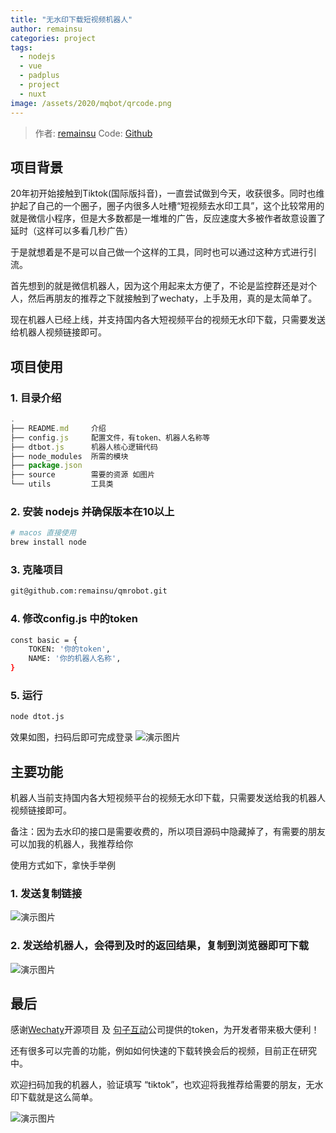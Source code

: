 ```yaml
---
title: "无水印下载短视频机器人"
author: remainsu
categories: project
tags:
  - nodejs
  - vue
  - padplus
  - project
  - nuxt
image: /assets/2020/mqbot/qrcode.png 
---
```


> 作者: [remainsu](https://github.com/remainsu)
> Code: [Github](https://github.com/remainsu/qmrobot)

## 项目背景

20年初开始接触到Tiktok(国际版抖音)，一直尝试做到今天，收获很多。同时也维护起了自己的一个圈子，圈子内很多人吐槽“短视频去水印工具”，这个比较常用的就是微信小程序，但是大多数都是一堆堆的广告，反应速度大多被作者故意设置了延时（这样可以多看几秒广告）

于是就想着是不是可以自己做一个这样的工具，同时也可以通过这种方式进行引流。

首先想到的就是微信机器人，因为这个用起来太方便了，不论是监控群还是对个人，然后再朋友的推荐之下就接触到了wechaty，上手及用，真的是太简单了。

现在机器人已经上线，并支持国内各大短视频平台的视频无水印下载，只需要发送给机器人视频链接即可。

## 项目使用

### 1. 目录介绍

```js
.
├── README.md     介绍
├── config.js     配置文件，有token、机器人名称等
├── dtbot.js      机器人核心逻辑代码
├── node_modules  所需的模块
├── package.json  
├── source        需要的资源 如图片
└── utils         工具类
```

### 2. 安装 nodejs 并确保版本在10以上

```sh
# macos 直接使用
brew install node
```

### 3. 克隆项目

```sh
git@github.com:remainsu/qmrobot.git
```

### 4. 修改config.js 中的token

```sh
const basic = {
    TOKEN: '你的token',
    NAME: '你的机器人名称',
}
```

### 5. 运行

```sh
node dtot.js
```

效果如图，扫码后即可完成登录
![演示图片](/assets/2020/mqbot/denglu1.png)

## 主要功能

机器人当前支持国内各大短视频平台的视频无水印下载，只需要发送给我的机器人视频链接即可。

备注：因为去水印的接口是需要收费的，所以项目源码中隐藏掉了，有需要的朋友可以加我的机器人，我推荐给你

使用方式如下，拿快手举例

### 1. 发送复制链接

![演示图片](/assets/2020/mqbot/fasong1.jpg)

### 2. 发送给机器人，会得到及时的返回结果，复制到浏览器即可下载

![演示图片](/assets/2020/mqbot/wancheng1.jpg)

## 最后

感谢[Wechaty](https://wechaty.github.io)开源项目 及 [句子互动](https://www.juzibot.com)公司提供的token，为开发者带来极大便利！

还有很多可以完善的功能，例如如何快速的下载转换会后的视频，目前正在研究中。

欢迎扫码加我的机器人，验证填写 “tiktok”，也欢迎将我推荐给需要的朋友，无水印下载就是这么简单。

![演示图片](/assets/2020/mqbot/ewm1.jpeg)
